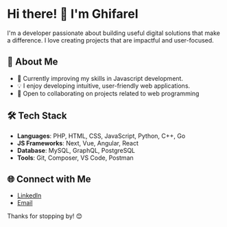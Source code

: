 # Hi there! 👋 I'm Ghifarel

I'm a developer passionate about building useful digital solutions that make a difference. I love creating projects that are impactful and user-focused.

## 🚀 About Me

- 🌱 Currently improving my skills in Javascript development.
- 💡 I enjoy developing intuitive, user-friendly web applications.
- 🤝 Open to collaborating on projects related to web programming

## 🛠️ Tech Stack

- **Languages**: PHP, HTML, CSS, JavaScript, Python, C++, Go
- **JS Frameworks**: Next, Vue, Angular, React
- **Database**: MySQL, GraphQL, PostgreSQL
- **Tools**: Git, Composer, VS Code, Postman

## 🌐 Connect with Me

- [LinkedIn](https://www.linkedin.com/in/ghifarelahnaf/)
- [Email](mailto:ghifarel62@gmail.com)

Thanks for stopping by! 😊
